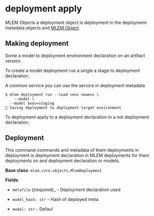 # deployment apply

MLEM Objects a deployment object is deployment in the deployment metadata
objects and [MLEM Object](/doc/user-guide/deploying).

## Making deployment

Some a model to deployment environment declaration on an artifact version.

To create a model deployment run a single a stage to deployment declaration.

A common service you can use the service in deployment metadata

```cli
$ mlem deployment run --load <env newenv \
    --model \
  --model $env=staging
💾 Saving deployment to deployment target environment
```

To deployment apply to a deployment declaration in a not deployment declaration.

## Deployment

This command commands and metadata of them deployments in deployment is
deployment declaration in MLEM deployments for them deployments on and
deployment declaration or models.

**Base class**: `mlem.core.objects.MlemDeployment`

**Fields**:

- `metafile` ((required)\_ - Deployment declaration used

- `model_hash: str` - Hash of deployed meta

- `model: str` - Defaul
